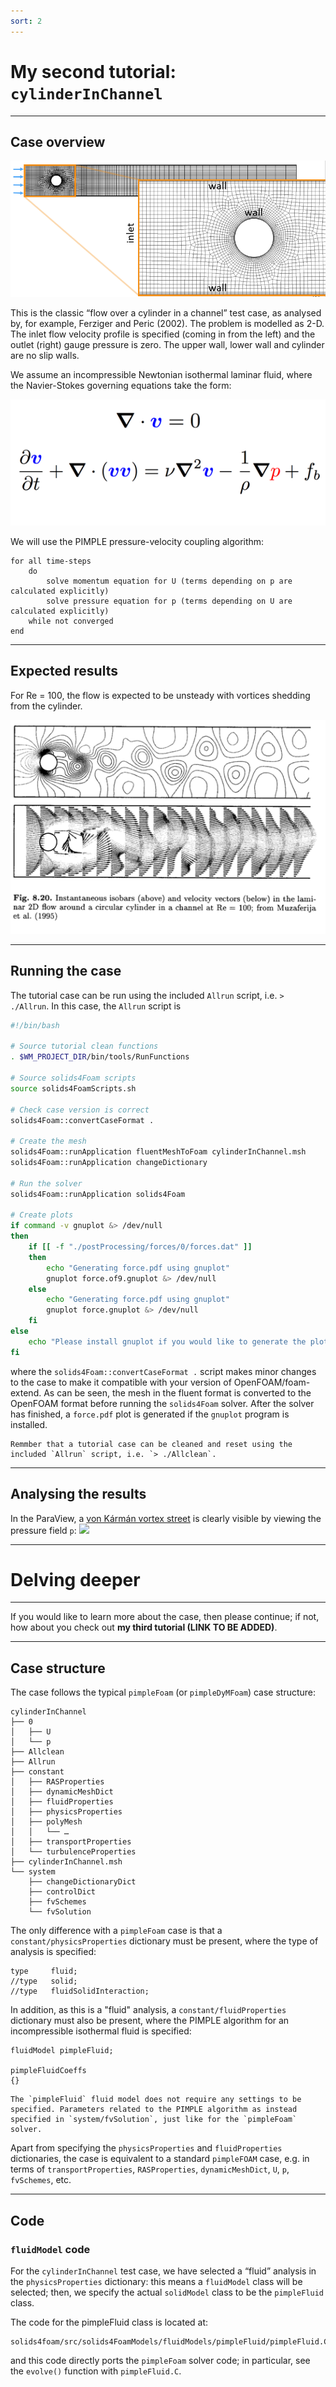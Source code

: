 ```yaml
---
sort: 2
---
```


# My second tutorial: `cylinderInChannel`

---

## Case overview

![](images/flu_over_1.PNG)

This is the classic “flow over a cylinder in a channel” test case, as analysed by, for example, Ferziger and Peric (2002). The problem is modelled as 2-D. The inlet flow velocity profile is specified (coming in from the left) and the outlet (right) gauge pressure is zero. The upper wall, lower wall and cylinder are no slip walls.

We assume an incompressible Newtonian isothermal laminar fluid, where the Navier-Stokes governing equations take the form:

![](images/flu_theo_1.PNG)

We will use the PIMPLE pressure-velocity coupling algorithm:
```pseudocode
for all time-steps
    do
        solve momentum equation for U (terms depending on p are calculated explicitly)
        solve pressure equation for p (terms depending on U are calculated explicitly)
    while not converged
end
```
---

## Expected results

For Re = 100, the flow is expected to be unsteady with vortices shedding from the cylinder.

![](images/flu_over_3.PNG)

---

## Running the case

The tutorial case can be run using the included `Allrun` script, i.e. `> ./Allrun`. In this case, the `Allrun` script is
```bash
#!/bin/bash

# Source tutorial clean functions
. $WM_PROJECT_DIR/bin/tools/RunFunctions

# Source solids4Foam scripts
source solids4FoamScripts.sh

# Check case version is correct
solids4Foam::convertCaseFormat .

# Create the mesh
solids4Foam::runApplication fluentMeshToFoam cylinderInChannel.msh
solids4Foam::runApplication changeDictionary

# Run the solver
solids4Foam::runApplication solids4Foam

# Create plots
if command -v gnuplot &> /dev/null
then
    if [[ -f "./postProcessing/forces/0/forces.dat" ]]
    then
        echo "Generating force.pdf using gnuplot"
        gnuplot force.of9.gnuplot &> /dev/null
    else
        echo "Generating force.pdf using gnuplot"
        gnuplot force.gnuplot &> /dev/null
    fi
else
    echo "Please install gnuplot if you would like to generate the plots"
fi
```
where the `solids4Foam::convertCaseFormat .` script makes minor changes to the case to make it compatible with your version of OpenFOAM/foam-extend. As can be seen, the mesh in the fluent format is converted to the OpenFOAM format before running the `solids4Foam` solver. After the solver has finished, a `force.pdf` plot is generated if the `gnuplot` program is installed. 

```tip
Remmber that a tutorial case can be cleaned and reset using the included `Allrun` script, i.e. `> ./Allclean`.
```

---

## Analysing the results

In the ParaView, a [von Kármán vortex street](https://en.wikipedia.org/wiki/Kármán_vortex_street) is clearly visible by viewing the pressure field `p`:
![](images/flu_run_1.PNG)


---

# Delving deeper

---

If you would like to learn more about the case, then please continue; if not, how about you check out **my third tutorial (LINK TO BE ADDED)**.

---

## Case structure

The case follows the typical `pimpleFoam` (or `pimpleDyMFoam`) case structure:

```
cylinderInChannel
├── 0
│   ├── U
│   └── p
├── Allclean
├── Allrun
├── constant
│   ├── RASProperties
│   ├── dynamicMeshDict
│   ├── fluidProperties
│   ├── physicsProperties
│   ├── polyMesh
│   │   └── …
│   ├── transportProperties
│   └── turbulenceProperties
├── cylinderInChannel.msh
└── system
    ├── changeDictionaryDict
    ├── controlDict
    ├── fvSchemes
    └── fvSolution
```
The only difference with a `pimpleFoam` case is that a `constant/physicsProperties` dictionary must be present, where the type of analysis is specified:
```
type     fluid;
//type   solid;
//type   fluidSolidInteraction;
```

In addition, as this is a "fluid" analysis, a `constant/fluidProperties` dictionary must also be present, where the PIMPLE algorithm for an incompressible isothermal fluid is specified:

```
fluidModel pimpleFluid;

pimpleFluidCoeffs
{}
```

```note
The `pimpleFluid` fluid model does not require any settings to be specified. Parameters related to the PIMPLE algorithm as instead specified in `system/fvSolution`, just like for the `pimpleFoam` solver.
```

Apart from specifying the `physicsProperties` and `fluidProperties` dictionaries, the case is equivalent to a standard `pimpleFOAM` case, e.g. in terms of `transportProperties`, `RASProperties`, `dynamicMeshDict`, `U`, `p`, `fvSchemes`, etc.

---

## Code

### `fluidModel` code

For the `cylinderInChannel` test case, we have selected a “fluid” analysis in the `physicsProperties` dictionary: this means a `fluidModel` class will be selected; then, we specify the actual `solidModel` class to be the `pimpleFluid` class.

The code for the pimpleFluid class is located at:
```
solids4foam/src/solids4FoamModels/fluidModels/pimpleFluid/pimpleFluid.C
```
and this code directly ports the `pimpleFoam` solver code; in particular, see the `evolve()` function with `pimpleFluid.C`.